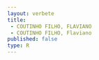 ```yaml
---
layout: verbete
title:
 - COUTINHO FILHO, FLAVIANO
 - COUTINHO FILHO, Flaviano
published: false
type: R
---
```


